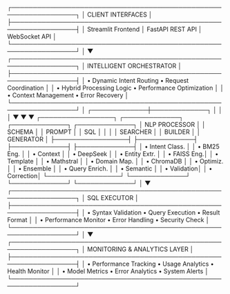 ┌─────────────────────────────────────────────────────────────────┐
│                        CLIENT INTERFACES                        │
├─────────────────────────────────────────────────────────────────┤
│  Streamlit Frontend  │  FastAPI REST API  │  WebSocket API      │
└─────────────────────────────────────────────────────────────────┘
                                  │
                                  ▼
┌─────────────────────────────────────────────────────────────────┐
│                    INTELLIGENT ORCHESTRATOR                     │
├─────────────────────────────────────────────────────────────────┤
│  • Dynamic Intent Routing    • Request Coordination            │
│  • Hybrid Processing Logic   • Performance Optimization        │
│  • Context Management        • Error Recovery                  │
└─────────────────────────────────────────────────────────────────┘
                                  │
                    ┌─────────────┼─────────────┐
                    │             │             │
                    ▼             ▼             ▼
┌─────────────────┐ ┌─────────────┐ ┌─────────────┐ ┌─────────────┐
│  NLP PROCESSOR  │ │   SCHEMA    │ │   PROMPT    │ │     SQL     │
│                 │ │  SEARCHER   │ │   BUILDER   │ │  GENERATOR  │
├─────────────────┤ ├─────────────┤ ├─────────────┤ ├─────────────┤
│ • Intent Class. │ │ • BM25 Eng. │ │ • Context   │ │ • DeepSeek  │
│ • Entity Extr.  │ │ • FAISS Eng.│ │ • Template  │ │ • Mathstral │
│ • Domain Map.   │ │ • ChromaDB  │ │ • Optimiz.  │ │ • Ensemble  │
│ • Query Enrich. │ │ • Semantic  │ │ • Validation│ │ • Correction│
└─────────────────┘ └─────────────┘ └─────────────┘ └─────────────┘
                                  │
                                  ▼
┌─────────────────────────────────────────────────────────────────┐
│                      SQL EXECUTOR                               │
├─────────────────────────────────────────────────────────────────┤
│  • Syntax Validation    • Query Execution    • Result Format   │
│  • Performance Monitor  • Error Handling     • Security Check  │
└─────────────────────────────────────────────────────────────────┘
                                  │
                                  ▼
┌─────────────────────────────────────────────────────────────────┐
│              MONITORING & ANALYTICS LAYER                       │
├─────────────────────────────────────────────────────────────────┤
│  • Performance Tracking  • Usage Analytics  • Health Monitor   │
│  • Model Metrics         • Error Analytics  • System Alerts    │
└─────────────────────────────────────────────────────────────────┘
